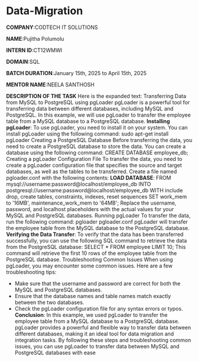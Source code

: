# Data-Migration

**COMPANY**:CODTECH IT SOLUTIONS

**NAME**:Pujitha Polumolu

**INTERN ID**:CT12WMWI

**DOMAIN**:SQL

**BATCH DURATION**:January 15th, 2025 to April 15th, 2025

**MENTOR NAME**:NEELA SANTHOSH

**DESCRIPTION OF THE TASK**
Here is the expanded text:
Transferring Data from MySQL to PostgreSQL using pgLoader
pgLoader is a powerful tool for transferring data between different databases, including MySQL and PostgreSQL. In this example, we will use pgLoader to transfer the employee table from a MySQL database to a PostgreSQL database.
**Installing pgLoader**:
To use pgLoader, you need to install it on your system. You can install pgLoader using the following command:
sudo apt-get install pgLoader
Creating a PostgreSQL Database
Before transferring the data, you need to create a PostgreSQL database to store the data. You can create a database using the following command:
CREATE DATABASE employee_db;
Creating a pgLoader Configuration File
To transfer the data, you need to create a pgLoader configuration file that specifies the source and target databases, as well as the tables to be transferred. Create a file named pgloader.conf with the following contents:
**LOAD DATABASE**:
FROM mysql://username:password@localhost/employee_db
INTO postgresql://username:password@localhost/employee_db
WITH include drop, create tables, constraints, indexes, reset sequences
SET work_mem to '16MB', maintenance_work_mem to '64MB';
Replace the username, password, and localhost placeholders with the actual values for your MySQL and PostgreSQL databases.
Running pgLoader
To transfer the data, run the following command:
pgloader pgloader.conf
pgLoader will transfer the employee table from the MySQL database to the PostgreSQL database.
**Verifying the Data Transfer**:
To verify that the data has been transferred successfully, you can use the following SQL command to retrieve the data from the PostgreSQL database:
SELECT * FROM employee LIMIT 10;
This command will retrieve the first 10 rows of the employee table from the PostgreSQL database.
Troubleshooting Common Issues
When using pgLoader, you may encounter some common issues. Here are a few troubleshooting tips:
- Make sure that the username and password are correct for both the MySQL and PostgreSQL databases.
- Ensure that the database names and table names match exactly between the two databases.
- Check the pgLoader configuration file for any syntax errors or typos.
**Conclusion**:
In this example, we used pgLoader to transfer the employee table from a MySQL database to a PostgreSQL database. pgLoader provides a powerful and flexible way to transfer data between different databases, making it an ideal tool for data migration and integration tasks.
By following these steps and troubleshooting common issues, you can use pgLoader to transfer data between MySQL and PostgreSQL databases with ease






